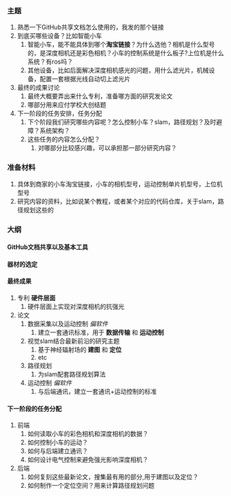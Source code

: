 ### 主题

1. 熟悉一下GitHub共享文档怎么使用的，我发的那个链接
2. 到底买哪些设备？比如智能小车
   1. 智能小车，能不能具体到哪个**淘宝链接**？为什么选他？相机是什么型号的，是深度相机还是彩色相机？小车的控制系统是什么板子?上位机是什么系统？有ros吗？
   2. 其他设备，比如后面解决深度相机感光的问题，用什么滤光片，机械设备，配置一套根据光线自动切上滤光片
3. 最终的成果讨论
   1. 最终大概要弄出来什么专利，准备哪方面的研究发论文
   2. 哪部分用来应付学校大创结题
4. 下一阶段的任务安排，任务分配
   1. 下个阶段我们研究哪些内容呢？怎么控制小车？slam，路径规划？及时避障？系统架构？
   2. 这些任务的内容怎么分配？
      1. 对哪部分比较感兴趣，可以承担那一部分研究内容？

### 准备材料

1. 具体到商家的小车淘宝链接，小车的相机型号，运动控制单片机型号，上位机型号
2. 研究内容的资料，比如说某个教程，或者某个对应的代码仓库，关于slam，路径规划这些的



### 大纲
#### GitHub文档共享以及基本工具
#### 器材的选定
#### 最终成果
1. 专利  **硬件层面**
	1. 硬件层面上实现对深度相机的抗强光
2. 论文 
	1. 数据采集以及运动控制 *偏软件*
		1. 建立一套通讯标准，用于 **数据传输** 和 **运动控制**
	2. 视觉slam结合最新前沿的研究主题
		1. 基于神经辐射场的 **建图** 和 **定位**
		2. etc
	3. 路径规划
		1. 为slam配套路径规划算法
	4. 运动控制 *偏软件*
		1. 与后端通讯，建立一套通讯+运动控制的标准

#### 下一阶段的任务分配
1. 前端
	1. 如何读取小车的彩色相机和深度相机的数据？
	2. 如何控制小车的运动？
	3. 如何与后端建立通讯？
	4. 如何设计电气控制来避免强光影响深度相机？
2. 后端
	1. 如何复刻这些最新论文，搜集最有用的部分,用于建图以及定位？
	2. 如何制作一个定位空间？用来计算路径规划问题
